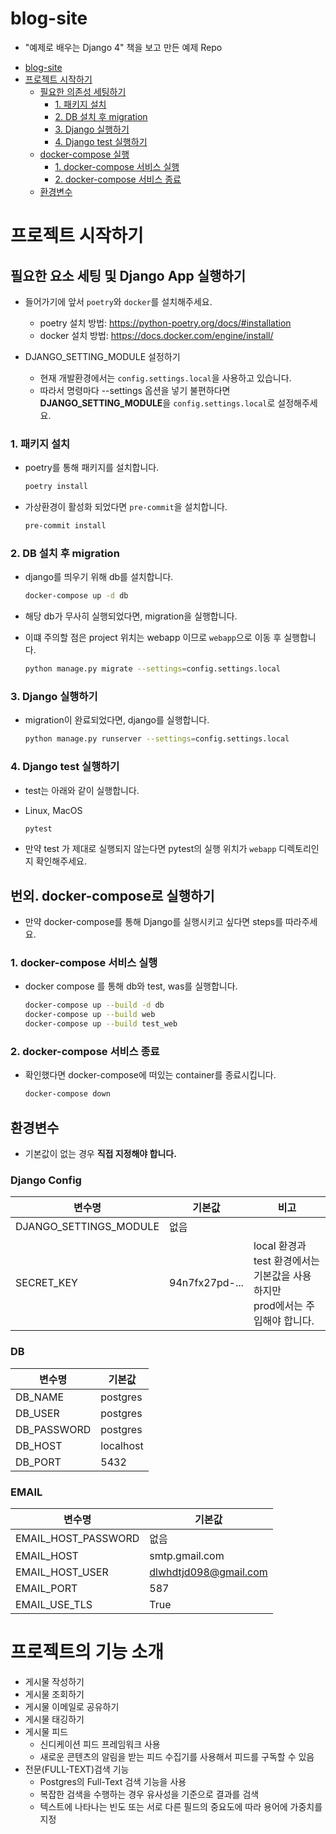 # blog-site

- "예제로 배우는 Django 4" 책을 보고 만든 예제 Repo

<!-- TOC -->

* [blog-site](#blog-site)
* [프로젝트 시작하기](#프로젝트-시작하기)
    * [필요한 의존성 세팅하기](#필요한-의존성-세팅하기)
        * [1. 패키지 설치](#1-패키지-설치)
        * [2. DB 설치 후 migration](#2-db-설치-후-migration)
        * [3. Django 실행하기](#3-django-실행하기)
        * [4. Django test 실행하기](#4-django-test-실행하기)
    * [docker-compose 실행](#docker-compose-실행)
        * [1. docker-compose 서비스 실행](#1-docker-compose-서비스-실행)
        * [2. docker-compose 서비스 종료](#2-docker-compose-서비스-종료)
    * [환경변수](#환경변수)

<!-- TOC -->

# 프로젝트 시작하기

## 필요한 요소 세팅 및 Django App 실행하기

- 들어가기에 앞서 `poetry`와 `docker`를 설치해주세요.
    - poetry 설치 방법: https://python-poetry.org/docs/#installation
    - docker 설치 방법: https://docs.docker.com/engine/install/

- DJANGO_SETTING_MODULE 설정하기
    - 현재 개발환경에서는 `config.settings.local`을 사용하고 있습니다.
    - 따라서 명령마다 --settings 옵션을 넣기 불편하다면 **DJANGO_SETTING_MODULE**을 `config.settings.local`로 설정해주세요.

### 1. 패키지 설치

- poetry를 통해 패키지를 설치합니다.

  ```bash
  poetry install
  ```

- 가상환경이 활성화 되었다면 `pre-commit`을 설치합니다.

  ```bash
  pre-commit install
  ```

### 2. DB 설치 후 migration

- django를 띄우기 위해 db를 설치합니다.
  ```bash
  docker-compose up -d db
  ```

- 해당 db가 무사히 실행되었다면, migration을 실행합니다.
- 이떄 주의할 점은 project 위치는 webapp 이므로 `webapp`으로 이동 후 실행합니다.
  ```bash 
  python manage.py migrate --settings=config.settings.local
  ```

### 3. Django 실행하기

- migration이 완료되었다면, django를 실행합니다.

  ```bash
  python manage.py runserver --settings=config.settings.local
  ```

### 4. Django test 실행하기

- test는 아래와 같이 실행합니다.

- Linux, MacOS
  ```bash
  pytest
  ```

- 만약 test 가 제대로 실행되지 않는다면 pytest의 실행 위치가 `webapp` 디렉토리인지 확인해주세요.

## 번외. docker-compose로 실행하기

- 만약 docker-compose를 통해 Django를 실행시키고 싶다면 steps를 따라주세요.

### 1. docker-compose 서비스 실행

- docker compose 를 통해 db와 test, was를 실행합니다.

  ```bash
  docker-compose up --build -d db
  docker-compose up --build web 
  docker-compose up --build test_web 
  ```

### 2. docker-compose 서비스 종료

- 확인했다면 docker-compose에 떠있는 container를 종료시킵니다.

  ```bash
  docker-compose down
  ```

## 환경변수

- 기본값이 없는 경우 **직접 지정해야 합니다.**

### Django Config

| 변수명                    | 기본값            | 비고                                                      |
|------------------------|----------------|---------------------------------------------------------| 
| DJANGO_SETTINGS_MODULE | 없음             |                                                         |
| SECRET_KEY             | 94n7fx27pd-... | local 환경과 test 환경에서는 기본값을 사용하지만 <br/> prod에서는 주입해야 합니다. |

### DB

| 변수명         | 기본값       |
|-------------|-----------|
| DB_NAME     | postgres  |
| DB_USER     | postgres  |
| DB_PASSWORD | postgres  |
| DB_HOST     | localhost |
| DB_PORT     | 5432      |

### EMAIL

| 변수명                 | 기본값                   |
|---------------------|-----------------------|
| EMAIL_HOST_PASSWORD | 없음                    |
| EMAIL_HOST          | smtp.gmail.com        |
| EMAIL_HOST_USER     | dlwhdtjd098@gmail.com |
| EMAIL_PORT          | 587                   |
| EMAIL_USE_TLS       | True                  |

# 프로젝트의 기능 소개

- 게시물 작성하기
- 게시물 조회하기
- 게시물 이메일로 공유하기
- 게시물 태깅하기
- 게시물 피드
    - 신디케이션 피드 프레임워크 사용
    - 새로운 콘텐츠의 알림을 받는 피드 수집기를 사용해서 피드를 구독할 수 있음
- 전문(FULL-TEXT)검색 기능
    - Postgres의 Full-Text 검색 기능을 사용
    - 복잡한 검색을 수행하는 경우 유사성을 기준으로 결과를 검색
    - 텍스트에 나타나는 빈도 또는 서로 다른 필드의 중요도에 따라 용어에 가중치를 지정